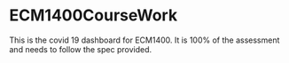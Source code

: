 # ECM1400CourseWork
This is the covid 19 dashboard for ECM1400. It is 100% of the assessment and needs to follow the spec provided.
